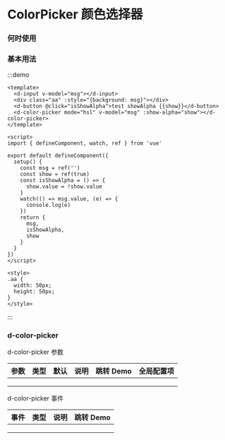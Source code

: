 # ColorPicker 颜色选择器

### 何时使用


### 基本用法
:::demo 

```vue
<template>
  <d-input v-model="msg"></d-input>
  <div class="aa" :style="{background: msg}"></div>
  <d-button @click="isShowAlpha">test showAlpha {{show}}</d-button>
  <d-color-picker mode="hsl" v-model="msg" :show-alpha="show"></d-color-picker>
</template>

<script>
import { defineComponent, watch, ref } from 'vue'

export default defineComponent({
  setup() {
    const msg = ref('')
    const show = ref(true)
    const isShowAlpha = () => {
      show.value = !show.value
    }
    watch(() => msg.value, (e) => {
      console.log(e)
    })
    return {
      msg,
      isShowAlpha,
      show
    }
  }
})
</script>

<style>
.aa {
  width: 50px;
  height: 50px;
}
</style>
```

:::

### d-color-picker

d-color-picker 参数

| 参数 | 类型 | 默认 | 说明 | 跳转 Demo | 全局配置项 |
| ---- | ---- | ---- | ---- | --------- | ---------- |
|      |      |      |      |           |            |
|      |      |      |      |           |            |
|      |      |      |      |           |            |

d-color-picker 事件

| 事件 | 类型 | 说明 | 跳转 Demo |
| ---- | ---- | ---- | --------- |
|      |      |      |           |
|      |      |      |           |
|      |      |      |           |

